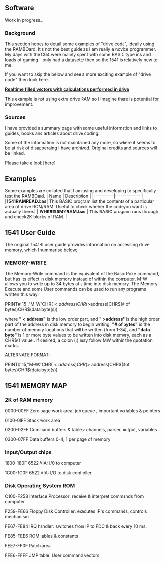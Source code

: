 ## Software

Work in progress...

### Background

This section hopes to detail some examples of "drive code", ideally using the RAMBOard. It's not the best guide as I am really a novice programmer. My days with the C64 were mainly spent with some BASIC type ins and loads of gaming. I only had a datasette then so the 1541 is relatively new to me.

If you want to skip the below and see a more exciting example of "drive code" then look here.

**[Realtime filled vectors with calculations performed in drive](https://codebase64.org/doku.php?id=base:drivecalc_vectors)**

This example is not using extra drive RAM so I imagine there is potential for improvement.

### Sources

I have provided a summary page with some useful information and links to guides, books and articles about drive coding.

Some of the information is not maintained any more, so where it seems to be at risk of disapperaing I have archived. Original credits and sources will be linked.

Please take a look [here]


## Examples

Some examples are collated that I am using and developing to specifically test the RAMBOard.
| Name  | Description |
|----------|:-------------|
|**1541RAMREAD.bas**| This BASIC program list the contents of a particular area of drive ROM/RAM. Useful to check wheher the codeyou want is actually there.|
| **WHEREISMYRAM.bas** | This BASIC program runs through and check2K blocks of RAM. |












## 1541 User Guide

The original 1541-II user guide provides information on accessing drive memory, which I summarise below;

### MEMORY-WRITE 

The Memory-Write command is the equivalent of the Basic Poke command, but has
its effect in disk memory instead of within the computer. M-W allows you to write up to
34 bytes at a time into disk memory. The Memory-Execute and some User commands can
be used to run any programs written this way. 


PRINT# 15 ,"M-W"CHR$( <address)CHR$(>address)CHR$(# of bytes)CHR$(data byte(s))

where **" < address"** is the low order part, and **" >address"** is the high order part of the
address in disk memory to begin writing, **"# of bytes"** is the number of memory
locations that will be written (from 1-34), and **"data byte"** is 1 or more byte values to be
written into disk memory, each as a CHR$() value . If desired, a colon (:) may follow MW within the quotation marks.

ALTERNATE FORMAT:

PRINT# 15,"M-W:"CHR$( <address)CHR$(> address)CHR$(#of bytes)CHR$(data byte(s)) 




## 1541 MEMORY MAP

### 2K of RAM memory

0000-00FF     Zero page work area: job queue , important variables & pointers

0100-0lFF     Stack work area

0200-02FF     Command buffers & tables: channels, parser, output, variables

0300-07FF     Data buffers 0-4, 1 per page of memory 

### Input/Output chips

1800-180F     6522 VIA: I/0 to computer

1C00-1C0F     6522 VIA: I/O to disk controller

### Disk Operating System ROM

C100-F258     Interface Processor: receive & interpret commands from computer

F259-FE66     Floppy Disk Controller: executes IP's commands, controls mechanism

FE67-FE84     IRQ handler: switches from lP to FDC & back every 10 ms.

FE85-FEE6     ROM tables & constants

FEE7-FF0F     Patch area

FFE6-FFFF     JMP table: User command vectors 











 
